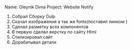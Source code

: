 
Name: Oleynik Dima 
Project: Website Notify

1. Собрал Сборку Gulp
2. Скачал изображения а так же fonts(поставил линком ) 
3. Сделал разметку всех компонентов 
4. В первую сделал верстку по сайту Html
5. Стилизировал сайт 
6. Дорабатывал детали 